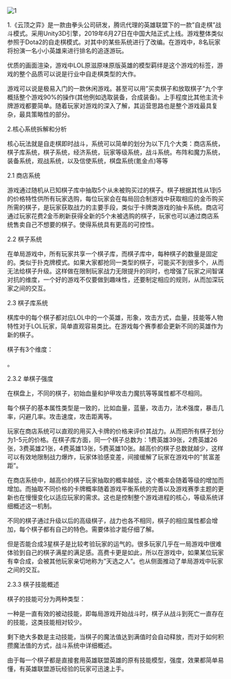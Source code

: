 ![1](C:\Users\Xx\Desktop\1.jpg)

1.《云顶之弈》是一款由拳头公司研发，腾讯代理的英雄联盟下的一款”自走棋”战斗模式。采用Unity3D引擎，2019年6月27日在中国大陆正式上线。游戏整体类似参照于Dota2的自走棋模式。对其中的某些系统进行了改编。在游戏中，8名玩家将扮演一名小小英雄来进行排名的追逐游玩。

优质的画面渲染，游戏中LOL原滋原味原版英雄的模型羁绊是这个游戏的标签，游戏的整个品质可以说是行业中自走棋类型的大作。

游戏可以说是极易入门的一款休闲游戏。甚至可以用”买卖棋子和放取棋子”九个字概括整个游戏90%的操作(其他例如选取装备，合成装备)。上手程度比其他主流卡牌游戏都要简单。随着玩家对游戏的深入了解，其运营思路也是整个游戏最具复杂，最具策略性的部分。

 

2.核心系统拆解和分析

核心玩法就是自走棋即时战斗，系统可以简单的划分为以下几个大类：商店系统，棋子库系统，棋子系统，经济系统，玩家等级系统，战斗系统。布阵和魔力系统，装备系统，观战系统，以及信使系统，棋盘系统(氪金点)等等

 

2.1 商店系统

游戏通过随机从已知棋子库中抽取5个从未被购买过的棋子。棋子根据其性从1到5的价格特性供所有玩家选购，每位玩家会在每局回合制游戏中获取相应的金币购买所需的棋子，是玩家获取战力的主要手段，类似于卡牌类游戏的抽卡系统。商店可通过玩家花费2金币刷新获得全新的5个未被选购的棋子，玩家也可以通过商店系统售卖自己不想要的棋子。使得系统具有更高的可控性。

2.2 棋子系统

在单局游戏中，所有玩家共享一个棋子库，而棋子库中，每种棋子的数量是固定的。类似于扑克牌模式。如果大家都抢同一类型的棋子，可能买不到很多个，从而无法给棋子升级。这样做在限制玩家战力无限提升的同时，也增强了玩家之间智谋对抗的维度，一个好的游戏不仅要做到趣味性，还要制定相应的规则，从而加深玩家之间的交互。

2.3 棋子库系统

棋库中的每个棋子都对应LOL中的一个英雄，形象，攻击方式，血量，技能等人物特性对于LOL玩家，简单直观容易类比。在游戏每个赛季都会更新不同的英雄作为新的棋子。

棋子有3个维度：

。

2.3.2 单棋子强度

在棋盘上，不同的棋子，初始血量和护甲攻击力魔抗等等属性都不尽相同。

每个棋子的基本属性类型是一致的，比如血量，蓝量，攻击力，法术强度，暴击几率，闪避几率。攻击速度，攻击距离等。

玩家在商店系统可以直观的用买入卡牌的价格来评价其战力。从而把所有棋子划分为1-5元的价格。在棋子库方面，同一个棋子总数为：1费英雄39张，2费英雄26张，3费英雄21张，4费英雄13张，5费英雄10张。越高价的棋子总数就越少，这样可以有效地限制战力爆炸，玩家体验感变差，间接缓解了玩家在游戏中的”贫富差距”。

在商店系统中，越高价的棋子玩家抽取的概率越低，这个概率会随着等级的增加而增加。而抽取不同价格的卡牌概率随着游戏平衡系统的完善以及游戏赛季主题的更新也在慢慢变化以适应玩家的需求。这也是控制整个游戏进程的核心，等级系统详细概述这一机制。

不同的棋子通过升级以后的高级棋子，战力也各不相同，棋子的相应属性都会增加，每个棋子都有自己的特色。需要体验才能仔细了解。

但是否能合成3星棋子是比较考验玩家的运气的。很多玩家几乎在一局游戏中很难体验到自己的棋子满星的满足感。高费卡更是如此，所以在游戏中，如果某位玩家有幸合成，会被其他玩家亲切地称为”天选之人”。也从侧面推动了单局游戏中玩家之间的交互。

2.3.3 棋子技能概述

棋子的技能可分为两种类型：

一种是一直有效的被动技能，即每局游戏开始战斗时，棋子从战斗到死亡一直存在的技能，这类技能相对较少。

剩下绝大多数是主动技能，当棋子的魔法值达到满值时会自动释放，而对于如何积攒魔法值的方式，战斗系统中详细概述。

由于每一个棋子都是直接套用英雄联盟英雄的原有技能模型，强度，效果都简单易懂，有英雄联盟游玩经验的玩家可迅速上手。

 